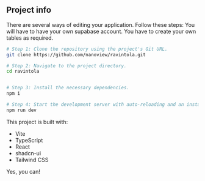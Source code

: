 

## Project info


There are several ways of editing your application.
Follow these steps:
You will have to have your own supabase account. You have to create your own tables as required.
```sh
# Step 1: Clone the repository using the project's Git URL.
git clone https://github.com/nanoview/ravintola.git

# Step 2: Navigate to the project directory.
cd ravintola


# Step 3: Install the necessary dependencies.
npm i

# Step 4: Start the development server with auto-reloading and an instant preview.
npm run dev
```




This project is built with:

- Vite
- TypeScript
- React
- shadcn-ui
- Tailwind CSS



Yes, you can!

